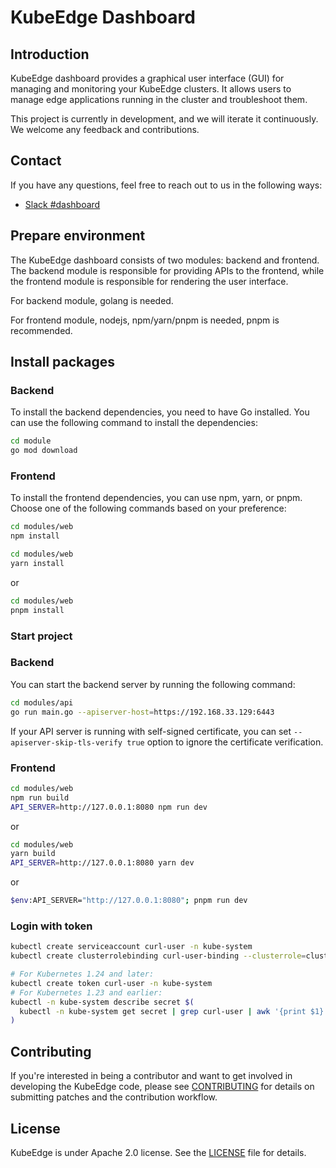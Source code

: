 # KubeEdge Dashboard

## Introduction
KubeEdge dashboard provides a graphical user interface (GUI) for managing and monitoring your KubeEdge clusters. It allows users to manage edge applications running in the cluster and troubleshoot them.

This project is currently in development, and we will iterate it continuously. We welcome any feedback and contributions.

## Contact
If you have any questions, feel free to reach out to us in the following ways:
* [Slack #dashboard](https://kubeedge.io/docs/community/slack/)

## Prepare environment

The KubeEdge dashboard consists of two modules: backend and frontend. The backend module is responsible for providing APIs to the frontend, while the frontend module is responsible for rendering the user interface.

For backend module, golang is needed.

For frontend module, nodejs, npm/yarn/pnpm is needed, pnpm is recommended.

## Install packages

### Backend

To install the backend dependencies, you need to have Go installed. You can use the following command to install the dependencies:

```bash
cd module
go mod download
```

### Frontend

To install the frontend dependencies, you can use npm, yarn, or pnpm. Choose one of the following commands based on your preference:

```bash with npm
cd modules/web
npm install
```

```bash with yarn
cd modules/web
yarn install
```

or

```bash with pnpm
cd modules/web
pnpm install
```

### Start project

### Backend

You can start the backend server by running the following command:

```bash
cd modules/api
go run main.go --apiserver-host=https://192.168.33.129:6443
```

If your API server is running with self-signed certificate, you can set `--apiserver-skip-tls-verify true` option to ignore the certificate verification.

### Frontend

```bash with npm
cd modules/web
npm run build
API_SERVER=http://127.0.0.1:8080 npm run dev
```
or

```bash with yarn
cd modules/web
yarn build
API_SERVER=http://127.0.0.1:8080 yarn dev
```
or

```bash with pnpm
$env:API_SERVER="http://127.0.0.1:8080"; pnpm run dev
```

### Login with token

```bash
kubectl create serviceaccount curl-user -n kube-system
kubectl create clusterrolebinding curl-user-binding --clusterrole=cluster-admin --serviceaccount=kube-system:curl-user -n kube-system

# For Kubernetes 1.24 and later:
kubectl create token curl-user -n kube-system
# For Kubernetes 1.23 and earlier:
kubectl -n kube-system describe secret $(
  kubectl -n kube-system get secret | grep curl-user | awk '{print $1}'
)
```

## Contributing
If you're interested in being a contributor and want to get involved in developing the KubeEdge code, please see [CONTRIBUTING](./CONTRIBUTING.md) for details on submitting patches and the contribution workflow.

## License
KubeEdge is under Apache 2.0 license. See the [LICENSE](LICENSE) file for details.
